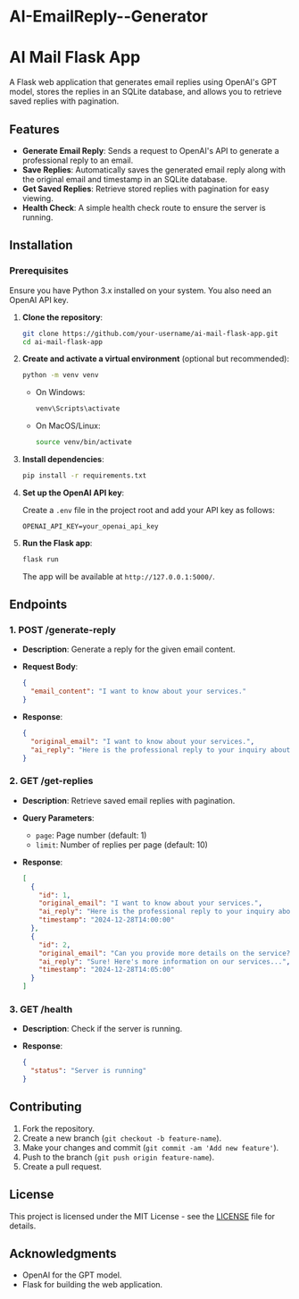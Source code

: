 # AI-EmailReply--Generator
# AI Mail Flask App

A Flask web application that generates email replies using OpenAI's GPT model, stores the replies in an SQLite database, and allows you to retrieve saved replies with pagination.

## Features

- **Generate Email Reply**: Sends a request to OpenAI's API to generate a professional reply to an email.
- **Save Replies**: Automatically saves the generated email reply along with the original email and timestamp in an SQLite database.
- **Get Saved Replies**: Retrieve stored replies with pagination for easy viewing.
- **Health Check**: A simple health check route to ensure the server is running.

## Installation

### Prerequisites

Ensure you have Python 3.x installed on your system. You also need an OpenAI API key.

1. **Clone the repository**:

   ```bash
   git clone https://github.com/your-username/ai-mail-flask-app.git
   cd ai-mail-flask-app
   ```

2. **Create and activate a virtual environment** (optional but recommended):

   ```bash
   python -m venv venv
   ```

   - On Windows:

     ```bash
     venv\Scripts\activate
     ```

   - On MacOS/Linux:

     ```bash
     source venv/bin/activate
     ```

3. **Install dependencies**:

   ```bash
   pip install -r requirements.txt
   ```

4. **Set up the OpenAI API key**:

   Create a `.env` file in the project root and add your API key as follows:

   ```
   OPENAI_API_KEY=your_openai_api_key
   ```

5. **Run the Flask app**:

   ```bash
   flask run
   ```

   The app will be available at `http://127.0.0.1:5000/`.

## Endpoints

### 1. **POST /generate-reply**

- **Description**: Generate a reply for the given email content.
- **Request Body**:

   ```json
   {
     "email_content": "I want to know about your services."
   }
   ```

- **Response**:

   ```json
   {
     "original_email": "I want to know about your services.",
     "ai_reply": "Here is the professional reply to your inquiry about our services..."
   }
   ```

### 2. **GET /get-replies**

- **Description**: Retrieve saved email replies with pagination.
- **Query Parameters**:
  - `page`: Page number (default: 1)
  - `limit`: Number of replies per page (default: 10)

- **Response**:

   ```json
   [
     {
       "id": 1,
       "original_email": "I want to know about your services.",
       "ai_reply": "Here is the professional reply to your inquiry about our services...",
       "timestamp": "2024-12-28T14:00:00"
     },
     {
       "id": 2,
       "original_email": "Can you provide more details on the service?",
       "ai_reply": "Sure! Here's more information on our services...",
       "timestamp": "2024-12-28T14:05:00"
     }
   ]
   ```

### 3. **GET /health**

- **Description**: Check if the server is running.
- **Response**:

   ```json
   {
     "status": "Server is running"
   }
   ```

## Contributing

1. Fork the repository.
2. Create a new branch (`git checkout -b feature-name`).
3. Make your changes and commit (`git commit -am 'Add new feature'`).
4. Push to the branch (`git push origin feature-name`).
5. Create a pull request.

## License

This project is licensed under the MIT License - see the [LICENSE](LICENSE) file for details.

## Acknowledgments

- OpenAI for the GPT model.
- Flask for building the web application.

```
